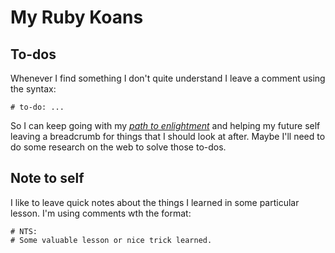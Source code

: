 # My Ruby Koans

## To-dos

Whenever I find something I don't quite understand I leave a comment using the syntax:

```
# to-do: ...
```

So I can keep going with my [_path to enlightment_](koans#the-path-to-enlightenment) and helping my future self leaving a breadcrumb for things that I should look at after. Maybe I'll need to do some research on the web to solve those to-dos.

## Note to self

I like to leave quick notes about the things I learned in some particular lesson. I'm using comments wth the format:

```
# NTS:
# Some valuable lesson or nice trick learned.
```